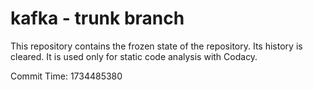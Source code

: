 # kafka - trunk branch

This repository contains the frozen state of the repository.
Its history is cleared. It is used only for static code
analysis with Codacy.

Commit Time: 1734485380